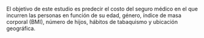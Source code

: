 El objetivo de este estudio es predecir el costo del seguro médico en el que incurren las personas en función de su edad, género, índice de masa corporal (BMI), número de hijos, hábitos de tabaquismo y ubicación geográfica.
